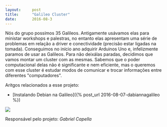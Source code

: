 ```yaml
---
layout:     post
title:      "Galileo Cluster"
date:       2016-08-3
---
```


Nós do grupo possímos 35 Galileos. Antigamente usávamos elas para ministar workshops e palestras, no entanto elas apresentam uma série de problemas em relação a driver e conectividade (precisão estar ligadas na tomada). Conseguimos no início ano adquirir Arduinos Uno e, infelizmente paramos de usar as Galileos. Para não deixálas paradas, decidimos que vamos montar um cluster com as mesmas. Sabemos que o poder computacional delas não é significante e nem eficiente, mas o queremos com esse cluster é estudar modos de comunicar e trocar informações entre diferentes "computadores".

Aritgos relacionados a esse projeto:

- [Instalando Debian na Galileo]({% post_url 2016-08-07-dabiannagalileo %})


<img src="{{ site.baseurl }}/post_img/galileos.jpg" style="">

Responsável pelo projeto: *Gabriel Capella*